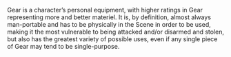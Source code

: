 Gear is a character’s personal equipment, with higher ratings in Gear representing more and better materiel. It is, by definition, almost always man-portable and has to be physically in the Scene in order to be used, making it the most vulnerable to being attacked and/or disarmed and stolen, but also has the greatest variety of possible uses, even if any single piece of Gear may tend to be single-purpose.